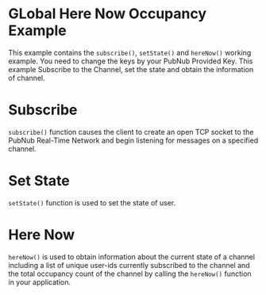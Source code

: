 # GLobal Here Now Occupancy Example

This example contains the `subscribe()`, `setState()` and `hereNow()` working example. You need to change the keys by your PubNub Provided Key. This example Subscribe to the Channel, set the state and obtain the information of channel.

# Subscribe

`subscribe()` function causes the client to create an open TCP socket to the PubNub Real-Time Network and begin listening for messages on a specified channel.

# Set State

`setState()` function is used to set the state of user.

# Here Now

`hereNow()` is used to obtain information about the current state of a channel including a list of unique user-ids currently subscribed to the channel and the total occupancy count of the channel by calling the `hereNow()` function in your application.
